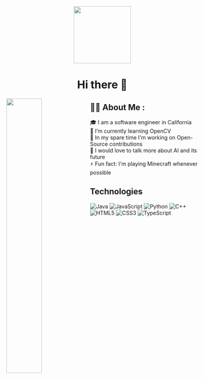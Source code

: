 <div id="header" align="center">
  <img src="https://media.giphy.com/media/ve43TyDQ3B4me7d22z/giphy.gif?cid=ecf05e47nfgwtkh1gs07gue019nnqx06a1t20ct68njrl5sr&ep=v1_gifs_search&rid=giphy.gif&ct=g" width="150"/><br>
  <img src="https://komarev.com/ghpvc/?username=9brian&style=flat-square&color=blue" alt=""/><br>
  <h1>Hi there 👋</h1>
</div>
<img align="left" width="43%" src="https://github-readme-stats.vercel.app/api/top-langs/?username=9brian&layout=compact"/>

## :man_technologist: About Me :

🎓 I am a software engineer in California <br>
🌱 I’m currently learning OpenCV <br>
🔭 In my spare time I'm working on Open-Source contributions <br>
💬 I would love to talk more about AI and its future <br>
⚡️ Fun fact: I'm playing Minecraft whenever possible
<br>
## Technologies
![Java](https://img.shields.io/badge/java-%23ED8B00.svg?style=for-the-badge&logo=openjdk&logoColor=white)
![JavaScript](https://img.shields.io/badge/javascript-%23323330.svg?style=for-the-badge&logo=javascript&logoColor=%23F7DF1E)
![Python](https://img.shields.io/badge/python-3670A0?style=for-the-badge&logo=python&logoColor=ffdd54)
![C++](https://img.shields.io/badge/c++-%2300599C.svg?style=for-the-badge&logo=c%2B%2B&logoColor=white)
![HTML5](https://img.shields.io/badge/html5-%23E34F26.svg?style=for-the-badge&logo=html5&logoColor=white)
![CSS3](https://img.shields.io/badge/css3-%231572B6.svg?style=for-the-badge&logo=css3&logoColor=white)
![TypeScript](https://img.shields.io/badge/typescript-%23007ACC.svg?style=for-the-badge&logo=typescript&logoColor=white)
<br>





<!--
**9brian/9brian** is a ✨ _special_ ✨ repository because its `README.md` (this file) appears on your GitHub profile.

Here are some ideas to get you started:

- 🔭 I’m currently working on ...
- 🌱 I’m currently learning ...
- 👯 I’m looking to collaborate on ...
- 🤔 I’m looking for help with ...
- 💬 Ask me about ...
- 📫 How to reach me: ...
- 😄 Pronouns: ...
- ⚡ Fun fact: ...
-->
